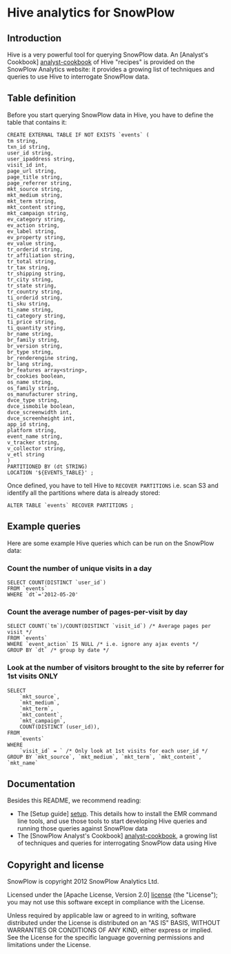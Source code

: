 # Hive analytics for SnowPlow

## Introduction

Hive is a very powerful tool for querying SnowPlow data.
An [Analyst's Cookbook] [analyst-cookbook] of Hive "recipes" is provided on the SnowPlow Analytics website: it provides a growing list of techniques and queries to use Hive to interrogate SnowPlow data.

## Table definition

Before you start querying SnowPlow data in Hive, you have to define the table that contains it:

	CREATE EXTERNAL TABLE IF NOT EXISTS `events` (
	tm string,
	txn_id string,
	user_id string,
	user_ipaddress string,
	visit_id int,
	page_url string,
	page_title string,
	page_referrer string,
	mkt_source string,
	mkt_medium string,
	mkt_term string,
	mkt_content string,
	mkt_campaign string,
	ev_category string,
	ev_action string,
	ev_label string,
	ev_property string,
	ev_value string,
	tr_orderid string,
	tr_affiliation string,
	tr_total string,
	tr_tax string,
	tr_shipping string,
	tr_city string,
	tr_state string,
	tr_country string,
	ti_orderid string,
	ti_sku string,
	ti_name string,
	ti_category string,
	ti_price string,
	ti_quantity string,
	br_name string,
	br_family string,
	br_version string,
	br_type string,
	br_renderengine string,
	br_lang string,
	br_features array<string>,
	br_cookies boolean,
	os_name string,
	os_family string,
	os_manufacturer string,
	dvce_type string,
	dvce_ismobile boolean,
	dvce_screenwidth int,
	dvce_screenheight int,
	app_id string,
	platform string,
	event_name string,
	v_tracker string,
	v_collector string,
	v_etl string
	)
	PARTITIONED BY (dt STRING)
	LOCATION '${EVENTS_TABLE}' ;

Once defined, you have to tell Hive to `RECOVER PARTITIONS` i.e. scan S3 and identify all the partitions where data is already stored:

	ALTER TABLE `events` RECOVER PARTITIONS ;

## Example queries

Here are some example Hive queries which can be run on the SnowPlow data:

### Count the number of unique visits in a day

	SELECT COUNT(DISTINCT `user_id`)
	FROM `events`
	WHERE `dt`='2012-05-20'

### Count the average number of pages-per-visit by day

	SELECT COUNT(`tm`)/COUNT(DISTINCT `visit_id`) /* Average pages per visit */
	FROM `events`
	WHERE `event_action` IS NULL /* i.e. ignore any ajax events */ 
	GROUP BY `dt` /* group by date */
	
### Look at the number of visitors brought to the site by referrer for 1st visits ONLY

	SELECT
		`mkt_source`,
		`mkt_medium`,
		`mkt_term`,
		`mkt_content`,
		`mkt_campaign`,
		COUNT(DISTINCT (user_id)),
	FROM
		`events`
	WHERE
		`visit_id` = ` /* Only look at 1st visits for each user_id */
	GROUP BY `mkt_source`, `mkt_medium`, `mkt_term`, `mkt_content`, `mkt_name`

## Documentation

Besides this README, we recommend reading:

* The [Setup guide] [setup]. This details how to install the EMR command line tools, and use those tools to start developing Hive queries and running those queries against SnowPlow data
* The [SnowPlow Analyst's Cookbook] [analyst-cookbook], a growing list of techniques and queries for interrogating SnowPlow data using Hive

## Copyright and license

SnowPlow is copyright 2012 SnowPlow Analytics Ltd.

Licensed under the [Apache License, Version 2.0] [license] (the "License");
you may not use this software except in compliance with the License.

Unless required by applicable law or agreed to in writing, software
distributed under the License is distributed on an "AS IS" BASIS,
WITHOUT WARRANTIES OR CONDITIONS OF ANY KIND, either express or implied.
See the License for the specific language governing permissions and
limitations under the License.

[analyst-cookbook]: http://snowplowanalytics.com/analytics/index.html
[serdes]: https://github.com/snowplow/snowplow-log-deserializers
[hive]: http://hive.apache.org/
[serdereadme]: https://github.com/snowplow/snowplow-log-deserializers/blob/master/README.md
[license]: http://www.apache.org/licenses/LICENSE-2.0
[setup]: https://github.com/snowplow/snowplow/wiki/hive%20analytics%20setup